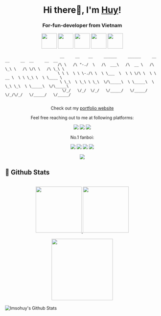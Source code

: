 <h1 align="center">Hi there👋, I'm <a href="https://github.com/imsohuy">Huy</a>!</h1>
<h3 align="center">For-fun-developer from Vietnam</h3>
<p align="center">
  <img width="50px" height="50px" src="https://i.pinimg.com/736x/54/12/11/541211d3d6faf98854cb9b3da2373c4e.jpg">
  <img width="50px" height="50px" src="https://i.pinimg.com/originals/57/64/32/576432ab92e270631eaab49f5a78f355.png">
  <img width="50px" height="50px" src="https://upload.wikimedia.org/wikipedia/vi/b/b7/Nyan_Cat_250px.png">
  <img width="50px" height="50px" src="https://encrypted-tbn0.gstatic.com/images?q=tbn:ANd9GcRbsCP4DoOEZNynDH8QHp5f9Ooe2Z-WnsUIUA&usqp=CAU">
  <img width="50px" height="50px" src="https://i.pinimg.com/originals/08/f0/ec/08f0ec9f38f376d384d9ddafd3e574d2.jpg">
</p>


```
                         __     __    __     ______     ______     __  __     __  __     __  __    
                        /\ \   /\ "-./  \   /\  ___\   /\  __ \   /\ \_\ \   /\ \/\ \   /\ \_\ \   
                        \ \ \  \ \ \-./\ \  \ \___  \  \ \ \/\ \  \ \  __ \  \ \ \_\ \  \ \____ \  
                         \ \_\  \ \_\ \ \_\  \/\_____\  \ \_____\  \ \_\ \_\  \ \_____\  \/\_____\ 
                          \/_/   \/_/  \/_/   \/_____/   \/_____/   \/_/\/_/   \/_____/   \/_____/ 
                                                                              
```

<p align="center">Check out my <a href="https://github.com/imsohuy">portfolio website</a></p>

<p align="center">Feel free reaching out to me at following platforms:</p>

<p align="center">
  <a href="https://github.com/imsohuy"><img src="https://img.shields.io/badge/GitHub-b967ff?style=for-the-badge&logo=github&logoColor=white"></a>
  <a href="https://www.instagram.com/tomorrow.huuhuy/"><img src="https://img.shields.io/badge/Instagram-01cdfe?style=for-the-badge&logo=instagram&logoColor=black"></a>
  <a href="https://imsohuy.notion.site/fe257eac3e47483aaacbea1325beeff4?v=0ea774cef23e46b781f16036b30407f7">
  <img src="https://img.shields.io/badge/Trade Blog-b967ff?style=for-the-badge&logo=notion&logoColor=white"></a>
</p>

<p align="center">No.1 fanboi:</p>
<p align="center">
  <img src="https://img.shields.io/badge/Android-01cdfe?style=for-the-badge&logo=android&logoColor=black">
  <img src="https://img.shields.io/badge/Windows-b967ff?style=for-the-badge&logo=windows&logoColor=white">
  <img src="https://img.shields.io/badge/Ethereum-01cdfe?style=for-the-badge&logo=ethereum&logoColor=black">
  <img src="https://img.shields.io/badge/Java-b967ff?style=for-the-badge&logo=java&logoColor=white">
</p>

<p align="center"> 
  <img src="https://profile-counter.glitch.me/imsohuy/count.svg" />
</p>

<h2>📃 Github Stats</h2>
<br/>
<diV>
  <div align="center">
     <a href="#">
       <img height="150" src="https://github-readme-stats.vercel.app/api?username=imsohuy&show_icons=true&theme=tokyonight" />
     </a>
     <a href="#"> 
       <img height="150" src="https://github-readme-stats.vercel.app/api/top-langs/?username=imsohuy&layout=compact&theme=tokyonight" />
    </a>
    <br/>
  </div>
  <br/>
  <div align="center">
    <img height="200" src="http://github-readme-streak-stats.herokuapp.com?user=imsohuy&theme=tokyonight"/>
  </div>
  <br/>
  <div>
    <img alt="Imsohuy's Github Stats"  src="https://activity-graph.herokuapp.com/graph?username=imsohuy&theme=material-palenight&hide_border=true"/>
  </div>
</div>
